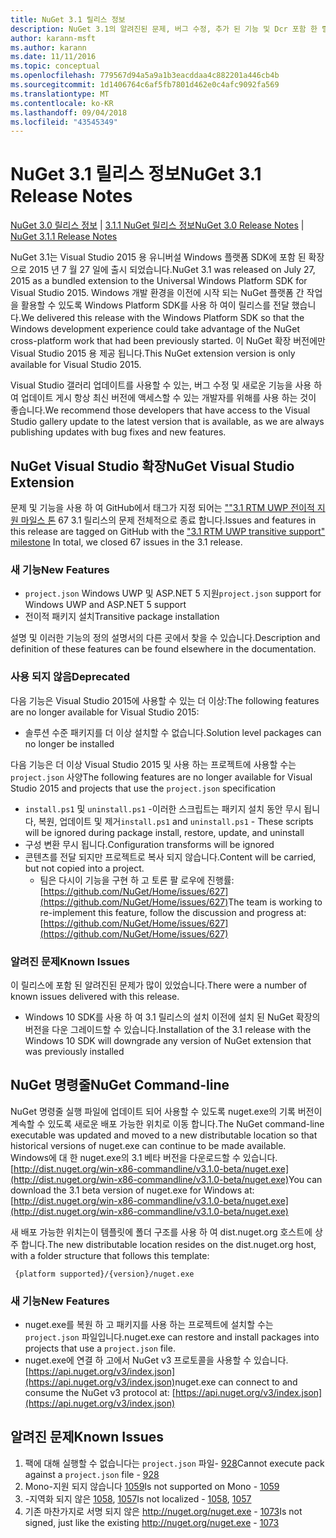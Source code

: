 ```yaml
---
title: NuGet 3.1 릴리스 정보
description: NuGet 3.1의 알려진된 문제, 버그 수정, 추가 된 기능 및 Dcr 포함 한 릴리스 정보입니다.
author: karann-msft
ms.author: karann
ms.date: 11/11/2016
ms.topic: conceptual
ms.openlocfilehash: 779567d94a5a9a1b3eacddaa4c882201a446cb4b
ms.sourcegitcommit: 1d1406764c6af5fb7801d462e0c4afc9092fa569
ms.translationtype: MT
ms.contentlocale: ko-KR
ms.lasthandoff: 09/04/2018
ms.locfileid: "43545349"
---
```

# <a name="nuget-31-release-notes"></a><span data-ttu-id="862ea-103">NuGet 3.1 릴리스 정보</span><span class="sxs-lookup"><span data-stu-id="862ea-103">NuGet 3.1 Release Notes</span></span>

<span data-ttu-id="862ea-104">[NuGet 3.0 릴리스 정보](../release-notes/nuget-3.0.0.md) | [3.1.1 NuGet 릴리스 정보](../release-notes/nuget-3.1.1.md)</span><span class="sxs-lookup"><span data-stu-id="862ea-104">[NuGet 3.0 Release Notes](../release-notes/nuget-3.0.0.md) | [NuGet 3.1.1 Release Notes](../release-notes/nuget-3.1.1.md)</span></span>

<span data-ttu-id="862ea-105">NuGet 3.1는 Visual Studio 2015 용 유니버설 Windows 플랫폼 SDK에 포함 된 확장으로 2015 년 7 월 27 일에 출시 되었습니다.</span><span class="sxs-lookup"><span data-stu-id="862ea-105">NuGet 3.1 was released on July 27, 2015 as a bundled extension to the Universal Windows Platform SDK for Visual Studio 2015.</span></span> <span data-ttu-id="862ea-106">Windows 개발 환경을 이전에 시작 되는 NuGet 플랫폼 간 작업을 활용할 수 있도록 Windows Platform SDK를 사용 하 여이 릴리스를 전달 했습니다.</span><span class="sxs-lookup"><span data-stu-id="862ea-106">We delivered this release with the Windows Platform SDK so that the Windows development experience could take advantage of the NuGet cross-platform work that had been previously started.</span></span> <span data-ttu-id="862ea-107">이 NuGet 확장 버전에만 Visual Studio 2015 용 제공 됩니다.</span><span class="sxs-lookup"><span data-stu-id="862ea-107">This NuGet extension version is only available for Visual Studio 2015.</span></span>

<span data-ttu-id="862ea-108">Visual Studio 갤러리 업데이트를 사용할 수 있는, 버그 수정 및 새로운 기능을 사용 하 여 업데이트 게시 항상 최신 버전에 액세스할 수 있는 개발자를 위해를 사용 하는 것이 좋습니다.</span><span class="sxs-lookup"><span data-stu-id="862ea-108">We recommend those developers that have access to the Visual Studio gallery update to the latest version that is available, as we are always publishing updates with bug fixes and new features.</span></span>

## <a name="nuget-visual-studio-extension"></a><span data-ttu-id="862ea-109">NuGet Visual Studio 확장</span><span class="sxs-lookup"><span data-stu-id="862ea-109">NuGet Visual Studio Extension</span></span>

<span data-ttu-id="862ea-110">문제 및 기능을 사용 하 여 GitHub에서 태그가 지정 되어는 [""3.1 RTM UWP 전이적 지원 마일스 톤](https://github.com/NuGet/Home/issues?utf8=%E2%9C%93&q=is%3Aclosed+milestone%3A%223.1+RTM+UWP+transitive+support%22+) 67 3.1 릴리스의 문제 전체적으로 종료 합니다.</span><span class="sxs-lookup"><span data-stu-id="862ea-110">Issues and features in this release are tagged on GitHub with the ["3.1 RTM UWP transitive support" milestone](https://github.com/NuGet/Home/issues?utf8=%E2%9C%93&q=is%3Aclosed+milestone%3A%223.1+RTM+UWP+transitive+support%22+)  In total, we closed 67 issues in the 3.1 release.</span></span>

### <a name="new-features"></a><span data-ttu-id="862ea-111">새 기능</span><span class="sxs-lookup"><span data-stu-id="862ea-111">New Features</span></span>

* <span data-ttu-id="862ea-112">`project.json` Windows UWP 및 ASP.NET 5 지원</span><span class="sxs-lookup"><span data-stu-id="862ea-112">`project.json` support for Windows UWP and ASP.NET 5 support</span></span>
* <span data-ttu-id="862ea-113">전이적 패키지 설치</span><span class="sxs-lookup"><span data-stu-id="862ea-113">Transitive package installation</span></span>

<span data-ttu-id="862ea-114">설명 및 이러한 기능의 정의 설명서의 다른 곳에서 찾을 수 있습니다.</span><span class="sxs-lookup"><span data-stu-id="862ea-114">Description and definition of these features can be found elsewhere in the documentation.</span></span>

### <a name="deprecated"></a><span data-ttu-id="862ea-115">사용 되지 않음</span><span class="sxs-lookup"><span data-stu-id="862ea-115">Deprecated</span></span>

<span data-ttu-id="862ea-116">다음 기능은 Visual Studio 2015에 사용할 수 있는 더 이상:</span><span class="sxs-lookup"><span data-stu-id="862ea-116">The following features are no longer available for Visual Studio 2015:</span></span>

* <span data-ttu-id="862ea-117">솔루션 수준 패키지를 더 이상 설치할 수 없습니다.</span><span class="sxs-lookup"><span data-stu-id="862ea-117">Solution level packages can no longer be installed</span></span>

<span data-ttu-id="862ea-118">다음 기능은 더 이상 Visual Studio 2015 및 사용 하는 프로젝트에 사용할 수는 `project.json` 사양</span><span class="sxs-lookup"><span data-stu-id="862ea-118">The following features are no longer available for Visual Studio 2015 and projects that use the `project.json` specification</span></span>

* <span data-ttu-id="862ea-119">`install.ps1` 및 `uninstall.ps1` -이러한 스크립트는 패키지 설치 동안 무시 됩니다, 복원, 업데이트 및 제거</span><span class="sxs-lookup"><span data-stu-id="862ea-119">`install.ps1` and `uninstall.ps1` - These scripts will be ignored during package install, restore, update, and uninstall</span></span>
* <span data-ttu-id="862ea-120">구성 변환 무시 됩니다.</span><span class="sxs-lookup"><span data-stu-id="862ea-120">Configuration transforms will be ignored</span></span>
* <span data-ttu-id="862ea-121">콘텐츠를 전달 되지만 프로젝트로 복사 되지 않습니다.</span><span class="sxs-lookup"><span data-stu-id="862ea-121">Content will be carried, but not copied into a project.</span></span>
    * <span data-ttu-id="862ea-122">팀은 다시이 기능을 구현 하 고 토론 팔 로우에 진행률: [https://github.com/NuGet/Home/issues/627](https://github.com/NuGet/Home/issues/627)</span><span class="sxs-lookup"><span data-stu-id="862ea-122">The team is working to re-implement this feature, follow the discussion and progress at: [https://github.com/NuGet/Home/issues/627](https://github.com/NuGet/Home/issues/627)</span></span>


### <a name="known-issues"></a><span data-ttu-id="862ea-123">알려진 문제</span><span class="sxs-lookup"><span data-stu-id="862ea-123">Known Issues</span></span>

<span data-ttu-id="862ea-124">이 릴리스에 포함 된 알려진된 문제가 많이 있었습니다.</span><span class="sxs-lookup"><span data-stu-id="862ea-124">There were a number of known issues delivered with this release.</span></span>

* <span data-ttu-id="862ea-125">Windows 10 SDK를 사용 하 여 3.1 릴리스의 설치 이전에 설치 된 NuGet 확장의 버전을 다운 그레이드할 수 있습니다.</span><span class="sxs-lookup"><span data-stu-id="862ea-125">Installation of the 3.1 release with the Windows 10 SDK will downgrade any version of NuGet extension that was previously installed</span></span>

## <a name="nuget-command-line"></a><span data-ttu-id="862ea-126">NuGet 명령줄</span><span class="sxs-lookup"><span data-stu-id="862ea-126">NuGet Command-line</span></span>

<span data-ttu-id="862ea-127">NuGet 명령줄 실행 파일에 업데이트 되어 사용할 수 있도록 nuget.exe의 기록 버전이 계속할 수 있도록 새로운 배포 가능한 위치로 이동 합니다.</span><span class="sxs-lookup"><span data-stu-id="862ea-127">The NuGet command-line executable was updated and moved to a new distributable location so that historical versions of nuget.exe can continue to be made available.</span></span>  <span data-ttu-id="862ea-128">Windows에 대 한 nuget.exe의 3.1 베타 버전을 다운로드할 수 있습니다. [http://dist.nuget.org/win-x86-commandline/v3.1.0-beta/nuget.exe](http://dist.nuget.org/win-x86-commandline/v3.1.0-beta/nuget.exe)</span><span class="sxs-lookup"><span data-stu-id="862ea-128">You can download the 3.1 beta version of nuget.exe for Windows at: [http://dist.nuget.org/win-x86-commandline/v3.1.0-beta/nuget.exe](http://dist.nuget.org/win-x86-commandline/v3.1.0-beta/nuget.exe)</span></span>

<span data-ttu-id="862ea-129">새 배포 가능한 위치는이 템플릿에 폴더 구조를 사용 하 여 dist.nuget.org 호스트에 상주 합니다.</span><span class="sxs-lookup"><span data-stu-id="862ea-129">The new distributable location resides on the dist.nuget.org host, with a folder structure that follows this template:</span></span>

     {platform supported}/{version}/nuget.exe

### <a name="new-features"></a><span data-ttu-id="862ea-130">새 기능</span><span class="sxs-lookup"><span data-stu-id="862ea-130">New Features</span></span>

* <span data-ttu-id="862ea-131">nuget.exe를 복원 하 고 패키지를 사용 하는 프로젝트에 설치할 수는 `project.json` 파일입니다.</span><span class="sxs-lookup"><span data-stu-id="862ea-131">nuget.exe can restore and install packages into projects that use a `project.json` file.</span></span>
* <span data-ttu-id="862ea-132">nuget.exe에 연결 하 고에서 NuGet v3 프로토콜을 사용할 수 있습니다. [https://api.nuget.org/v3/index.json](https://api.nuget.org/v3/index.json)</span><span class="sxs-lookup"><span data-stu-id="862ea-132">nuget.exe can connect to and consume the NuGet v3 protocol at: [https://api.nuget.org/v3/index.json](https://api.nuget.org/v3/index.json)</span></span>

## <a name="known-issues"></a><span data-ttu-id="862ea-133">알려진 문제</span><span class="sxs-lookup"><span data-stu-id="862ea-133">Known Issues</span></span> ##

1.    <span data-ttu-id="862ea-134">팩에 대해 실행할 수 없습니다는 `project.json` 파일- [928](https://github.com/NuGet/Home/issues/928)</span><span class="sxs-lookup"><span data-stu-id="862ea-134">Cannot execute pack against a `project.json` file - [928](https://github.com/NuGet/Home/issues/928)</span></span>
2.    <span data-ttu-id="862ea-135">Mono-지원 되지 않습니다 [1059](https://github.com/NuGet/Home/issues/1059)</span><span class="sxs-lookup"><span data-stu-id="862ea-135">Is not supported on Mono - [1059](https://github.com/NuGet/Home/issues/1059)</span></span>
3.    <span data-ttu-id="862ea-136">-지역화 되지 않은 [1058](https://github.com/NuGet/Home/issues/1058), [1057](https://github.com/NuGet/Home/issues/1057)</span><span class="sxs-lookup"><span data-stu-id="862ea-136">Is not localized - [1058](https://github.com/NuGet/Home/issues/1058),   [1057](https://github.com/NuGet/Home/issues/1057)</span></span>
4.    <span data-ttu-id="862ea-137">기존 마찬가지로 서명 되지 않은 http://nuget.org/nuget.exe  -  [1073](https://github.com/NuGet/Home/issues/1073)</span><span class="sxs-lookup"><span data-stu-id="862ea-137">Is not signed, just like the existing http://nuget.org/nuget.exe - [1073](https://github.com/NuGet/Home/issues/1073)</span></span>
